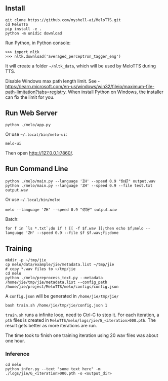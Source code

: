 ## Install

```
git clone https://github.com/myshell-ai/MeloTTS.git
cd MeloTTS
pip install -e .
python -m unidic download
```

Run Python, in Python console:

```
>>> import nltk
>>> nltk.download('averaged_perceptron_tagger_eng')
```
It will create a folder `~/nltk_data`, which will be used by MeloTTS during TTS.

Disable Windows max path length limit. See - <https://learn.microsoft.com/en-us/windows/win32/fileio/maximum-file-path-limitation?tabs=registry>. When install Python on Windows, the installer can fix the limit for you.

## Run Web Server

```
python ./melo/app.py
```
Or use `~/.local/bin/melo-ui`:
```
melo-ui
```

Then open <http://127.0.0.1:7860/>.


## Run Command Line

```
python ./melo/main.py --language 'ZH' --speed 0.9 "你好" output.wav
python ./melo/main.py --language 'ZH' --speed 0.9 --file test.txt output.wav
```

Or use  `~/.local/bin/melo`:
```
melo --language 'ZH' --speed 0.9 "你好" output.wav
```

Batch:
```
for f in `ls *.txt`;do if ! [[ -f $f.wav ]];then echo $f;melo --language 'ZH' --speed 0.9 --file $f $f.wav;fi;done
```

## Training

```
mkdir -p ~/tmp/jie
cp melo/data/example/jie/metadata.list ~/tmp/jie
# copy *.wav files to ~/tmp/jie
cd melo
python ./melo/preprocess_text.py --metadata /home/jie/tmp/jie/metadata.list --config_path /home/jie/project/MeloTTS/melo/configs/config.json
```
A `config.json` will be generated in `/home/jie/tmp/jie/`

```
bash train.sh /home/jie/tmp/jie/config.json 1
```

`train.sh` runs a infinite loop, need to Ctrl-C to stop it. For each iteration, a `pth` files is created in `MeloTTS/melo/logs/jie/G_<iteration>000.pth`. The result gets better as more iterations are run.

The time took to finish one training iteration using 20 wav files was about one hour.

### Inference

```
cd melo
python infer.py --text "some text here" -m ./logs/jie/G_<iteration>000.pth -o <output_dir>
```

